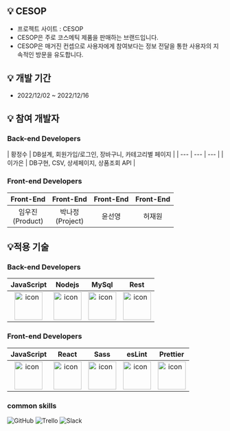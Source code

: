 ## 💡 CESOP


- 프로젝트 사이트 : CESOP
- CESOP은 주로 코스메틱 제품을 판매하는 브랜드입니다.
- CESOP은 매거진 컨셉으로 사용자에게 참여보다는 정보 전달을 통한 사용자의 지속적인 방문을 유도합니다.

## 💡 개발 기간


- 2022/12/02 ~ 2022/12/16

## 💡 참여 개발자


### Back-end Developers

| 황정수 | DB설계, 회원가입/로그인, 장바구니, 카테고리별 페이지 | 
| --- | --- | --- |
| 이가은 | DB구현, CSV, 상세페이지, 상품조회 API | 


### **Front-end Developers**

| Front-End | Front-End | Front-End | Front-End |
| :---: | :---: | :---: | :---: |
| 임우진<br>(Product) | 박나정<br>(Project) | 윤선영 | 허재원 |


## 💡적용 기술

### Back-end Developers
|JavaScript|Nodejs|MySql|Rest|
| :--: | :--: | :--: | :--: |
| <img src="https://techstack-generator.vercel.app/js-icon.svg" alt="icon" width="65" height="65" /> | <img src="https://techstack-generator.vercel.app/nginx-icon.svg" alt="icon" width="65" height="65" /> | <img src="https://techstack-generator.vercel.app/mysql-icon.svg" alt="icon" width="65" height="65" /> | <img src="https://techstack-generator.vercel.app/restapi-icon.svg" alt="icon" width="65" height="65" /> |

### **Front-end Developers**
|JavaScript|React|Sass|esLint|Prettier|
| :--: | :--: | :--: | :--: | :--: |
| <img src="https://techstack-generator.vercel.app/js-icon.svg" alt="icon" width="65" height="65" /> | <img src="https://techstack-generator.vercel.app/react-icon.svg" alt="icon" width="65" height="65" /> | <img src="https://techstack-generator.vercel.app/sass-icon.svg" alt="icon" width="65" height="65" /></div> | <img src="https://techstack-generator.vercel.app/eslint-icon.svg" alt="icon" width="65" height="65" /> | <img src="https://techstack-generator.vercel.app/prettier-icon.svg" alt="icon" width="65" height="65" /> |


### common skills
![GitHub](https://img.shields.io/badge/github-%23121011.svg?style=for-the-badge&logo=github&logoColor=white)
![Trello](https://img.shields.io/badge/Trello-%23026AA7.svg?style=for-the-badge&logo=Trello&logoColor=white)
![Slack](https://img.shields.io/badge/Slack-4A154B?style=for-the-badge&logo=slack&logoColor=white)

